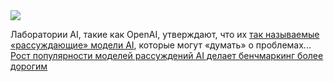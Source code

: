 <!--2025-04-10 13:42:15-->
<div class="yb">
  <div class="rss smaller1 habr"><img src="https://habrastorage.org/getpro/habr/upload_files/b94/a08/fab/b94a08faba001ed2157e65cfb6ab9a2a.jpg" /><p>Лаборатории AI, такие как OpenAI, утверждают, что их&nbsp;<a href="https://techcrunch.com/2024/11/20/ai-scaling-laws-are-showing-diminishing-returns-forcing-ai-labs-to-change-course/">так называемые «рассуждающие» модели AI</a>, которые могут «думать» о проблемах... <br><a class="light" href="https://habr.com/ru/companies/bothub/news/899658/?utm_source=habrahabr&utm_medium=rss&utm_campaign=899658">Рост популярности моделей рассуждений AI делает бенчмаркинг более дорогим</a></div>
</div>
